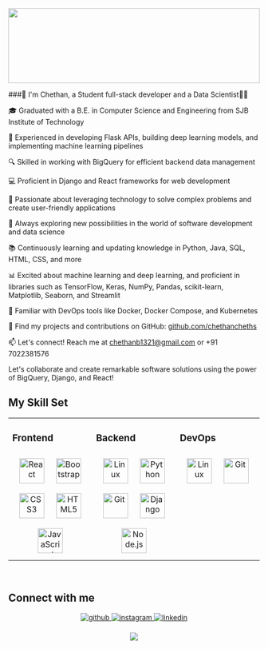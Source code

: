<div align="center">
<img src="https://rishavanand.github.io/static/images/greetings.gif" align="center" style="width: 100%;height:150px" />
</div>  
  

###👋 I'm Chethan, a Student full-stack developer and a Data Scientist👨‍💻

🎓 Graduated with a B.E. in Computer Science and Engineering from SJB Institute of Technology

💼 Experienced in developing Flask APIs, building deep learning models, and implementing machine learning pipelines

🔍 Skilled in working with BigQuery for efficient backend data management

💻 Proficient in Django and React frameworks for web development

🚀 Passionate about leveraging technology to solve complex problems and create user-friendly applications

🔭 Always exploring new possibilities in the world of software development and data science

📚 Continuously learning and updating knowledge in Python, Java, SQL, HTML, CSS, and more

📊 Excited about machine learning and deep learning, and proficient in libraries such as TensorFlow, Keras, NumPy, Pandas, scikit-learn, Matplotlib, Seaborn, and Streamlit

🐳 Familiar with DevOps tools like Docker, Docker Compose, and Kubernetes

📁 Find my projects and contributions on GitHub: [github.com/chethancheths](http://www.github.com/chethancheths)

📫 Let's connect! Reach me at chethanb1321@gmail.com or +91 7022381576

Let's collaborate and create remarkable software solutions using the power of BigQuery, Django, and React!


## My Skill Set  
<table><tr><td valign="top" width="33%">



### Frontend  
<div align="center">  
<img style="margin: 10px" src="https://profilinator.rishav.dev/skills-assets/react-original-wordmark.svg" alt="React" height="50" />  
<img style="margin: 10px" src="https://profilinator.rishav.dev/skills-assets/bootstrap-plain.svg" alt="Bootstrap" height="50" />  
<img style="margin: 10px" src="https://profilinator.rishav.dev/skills-assets/css3-original-wordmark.svg" alt="CSS3" height="50" />  
<img style="margin: 10px" src="https://profilinator.rishav.dev/skills-assets/html5-original-wordmark.svg" alt="HTML5" height="50" />  
<img style="margin: 10px" src="https://profilinator.rishav.dev/skills-assets/javascript-original.svg" alt="JavaScript" height="50" />  
</div>

</td><td valign="top" width="33%">



### Backend  
<div align="center">  
<img style="margin: 10px" src="https://profilinator.rishav.dev/skills-assets/linux-original.svg" alt="Linux" height="50" />  
<img style="margin: 10px" src="https://profilinator.rishav.dev/skills-assets/python-original.svg" alt="Python" height="50" />  
<img style="margin: 10px" src="https://profilinator.rishav.dev/skills-assets/git-scm-icon.svg" alt="Git" height="50" />  
<img style="margin: 10px" src="https://profilinator.rishav.dev/skills-assets/django-original.svg" alt="Django" height="50" />  
<img style="margin: 10px" src="https://profilinator.rishav.dev/skills-assets/nodejs-original-wordmark.svg" alt="Node.js" height="50" />  
</div>

</td><td valign="top" width="33%">



### DevOps  
<div align="center">  
<img style="margin: 10px" src="https://profilinator.rishav.dev/skills-assets/linux-original.svg" alt="Linux" height="50" />  
<img style="margin: 10px" src="https://profilinator.rishav.dev/skills-assets/git-scm-icon.svg" alt="Git" height="50" />  
</div>

</td></tr></table>  

<br/>  


## Connect with me  
<div align="center">
<a href="https://github.com/chethancheths" target="_blank">
<img src=https://img.shields.io/badge/github-%2324292e.svg?&style=for-the-badge&logo=github&logoColor=white alt=github style="margin-bottom: 5px;" />
</a>
<a href="https://instagram.com/_chethan_cheths" target="_blank">
<img src=https://img.shields.io/badge/instagram-%23000000.svg?&style=for-the-badge&logo=instagram&logoColor=white alt=instagram style="margin-bottom: 5px;" />
</a>
<a href="https://linkedin.com/in/chethan-b-31b58a192" target="_blank">
<img src=https://img.shields.io/badge/linkedin-%231E77B5.svg?&style=for-the-badge&logo=linkedin&logoColor=white alt=linkedin style="margin-bottom: 5px;" />
</a>  
</div>  
  

<br/>  

<div align="center">
<img src="https://komarev.com/ghpvc/?username=chethancheths&&style=flat-square" align="center" />
</div>  
  

<br/>  

<div align="center"></div>
<br />
